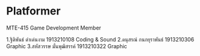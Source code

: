 # Platformer
MTE-415 Game Development Member

1.ฐิติพันธ์ ดำเด่นงาม 1913210108 Coding & Sound
2.ดนุสรณ์ กนกยุราพันธ์ 1913210306 Graphic
3.สหัสวรรษ มั่นพุฒิสรรค์ 1913210322 Graphic

